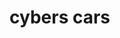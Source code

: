 # cybers cars
<script src='https://storage.ko-fi.com/cdn/scripts/overlay-widget.js'></script>
<script>
  kofiWidgetOverlay.draw('cyber73917', {
    'type': 'floating-chat',
    'floating-chat.donateButton.text': 'Support me',
    'floating-chat.donateButton.background-color': '#5cb85c',
    'floating-chat.donateButton.text-color': '#fff'
  });
</script>
